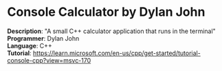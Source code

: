 # Console Calculator by Dylan John

**Description**: "A small C++ calculator application that runs in the terminal" <br>
**Programmer**: Dylan John <br>
**Language**: C++ <br>
**Tutorial**: https://learn.microsoft.com/en-us/cpp/get-started/tutorial-console-cpp?view=msvc-170